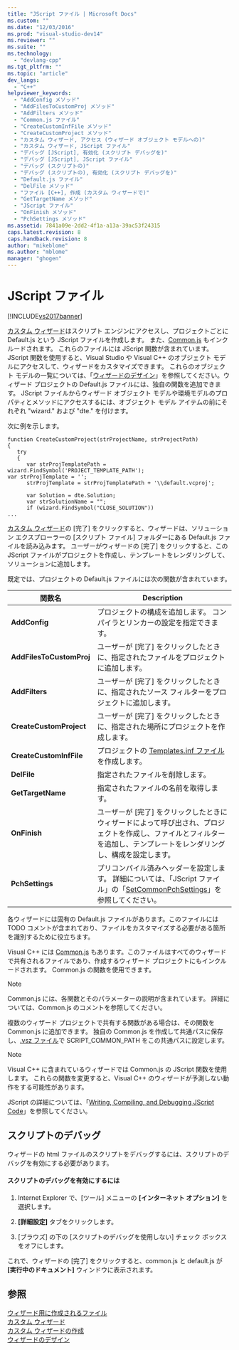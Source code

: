 ```yaml
---
title: "JScript ファイル | Microsoft Docs"
ms.custom: ""
ms.date: "12/03/2016"
ms.prod: "visual-studio-dev14"
ms.reviewer: ""
ms.suite: ""
ms.technology: 
  - "devlang-cpp"
ms.tgt_pltfrm: ""
ms.topic: "article"
dev_langs: 
  - "C++"
helpviewer_keywords: 
  - "AddConfig メソッド"
  - "AddFilesToCustomProj メソッド"
  - "AddFilters メソッド"
  - "Common.js ファイル"
  - "CreateCustomInfFile メソッド"
  - "CreateCustomProject メソッド"
  - "カスタム ウィザード, アクセス (ウィザード オブジェクト モデルへの)"
  - "カスタム ウィザード, JScript ファイル"
  - "デバッグ [JScript], 有効化 (スクリプト デバッグを)"
  - "デバッグ [JScript], JScript ファイル"
  - "デバッグ (スクリプトの)"
  - "デバッグ (スクリプトの), 有効化 (スクリプト デバッグを)"
  - "Default.js ファイル"
  - "DelFile メソッド"
  - "ファイル [C++], 作成 (カスタム ウィザードで)"
  - "GetTargetName メソッド"
  - "JScript ファイル"
  - "OnFinish メソッド"
  - "PchSettings メソッド"
ms.assetid: 7841a09e-2dd2-4f1a-a13a-39ac53f24315
caps.latest.revision: 8
caps.handback.revision: 8
author: "mikeblome"
ms.author: "mblome"
manager: "ghogen"
---
```

# JScript ファイル
[!INCLUDE[vs2017banner](../assembler/inline/includes/vs2017banner.md)]

[カスタム ウィザード](../ide/custom-wizard.md)はスクリプト エンジンにアクセスし、プロジェクトごとに Default.js という JScript ファイルを作成します。  また、[Common.js](../ide/customizing-cpp-wizards-with-common-jscript-functions.md) もインクルードされます。  これらのファイルには JScript 関数が含まれています。JScript 関数を使用すると、Visual Studio や Visual C\+\+ のオブジェクト モデルにアクセスして、ウィザードをカスタマイズできます。  これらのオブジェクト モデルの一覧については、「[ウィザードのデザイン](../ide/designing-a-wizard.md)」を参照してください。ウィザード プロジェクトの Default.js ファイルには、独自の関数を追加できます。  JScript ファイルからウィザード オブジェクト モデルや環境モデルのプロパティとメソッドにアクセスするには、オブジェクト モデル アイテムの前にそれぞれ "wizard." および "dte." を付けます。  
  
 次に例を示します。  
  
```  
function CreateCustomProject(strProjectName, strProjectPath)  
{  
   try  
   {  
      var strProjTemplatePath = wizard.FindSymbol('PROJECT_TEMPLATE_PATH');  
var strProjTemplate = '';  
      strProjTemplate = strProjTemplatePath + '\\default.vcproj';  
  
      var Solution = dte.Solution;  
      var strSolutionName = "";  
      if (wizard.FindSymbol("CLOSE_SOLUTION"))  
...  
```  
  
 [カスタム ウィザード](../ide/custom-wizard.md)の \[完了\] をクリックすると、ウィザードは、ソリューション エクスプローラーの \[スクリプト ファイル\] フォルダーにある Default.js ファイルを読み込みます。  ユーザーがウィザードの \[完了\] をクリックすると、この JScript ファイルがプロジェクトを作成し、テンプレートをレンダリングして、ソリューションに追加します。  
  
 既定では、プロジェクトの Default.js ファイルには次の関数が含まれています。  
  
|関数名|Description|  
|---------|-----------------|  
|**AddConfig**|プロジェクトの構成を追加します。  コンパイラとリンカーの設定を指定できます。|  
|**AddFilesToCustomProj**|ユーザーが \[完了\] をクリックしたときに、指定されたファイルをプロジェクトに追加します。|  
|**AddFilters**|ユーザーが \[完了\] をクリックしたときに、指定されたソース フィルターをプロジェクトに追加します。|  
|**CreateCustomProject**|ユーザーが \[完了\] をクリックしたときに、指定された場所にプロジェクトを作成します。|  
|**CreateCustomInfFile**|プロジェクトの [Templates.inf ファイル](../Topic/Templates.inf%20File.md)を作成します。|  
|**DelFile**|指定されたファイルを削除します。|  
|**GetTargetName**|指定されたファイルの名前を取得します。|  
|**OnFinish**|ユーザーが \[完了\] をクリックしたときにウィザードによって呼び出され、プロジェクトを作成し、ファイルとフィルターを追加し、テンプレートをレンダリングし、構成を設定します。|  
|**PchSettings**|プリコンパイル済みヘッダーを設定します。  詳細については、「JScript ファイル」の「[SetCommonPchSettings](../ide/setcommonpchsettings.md)」を参照してください。|  
  
 各ウィザードには固有の Default.js ファイルがあります。このファイルには TODO コメントが含まれており、ファイルをカスタマイズする必要がある箇所を識別するために役立ちます。  
  
 Visual C\+\+ には [Common.js](../ide/customizing-cpp-wizards-with-common-jscript-functions.md) もあります。このファイルはすべてのウィザードで共有されるファイルであり、作成するウィザード プロジェクトにもインクルードされます。  Common.js の関数を使用できます。  
  
> [!NOTE]
>  Common.js には、各関数とそのパラメーターの説明が含まれています。  詳細については、Common.js のコメントを参照してください。  
  
 複数のウィザード プロジェクトで共有する関数がある場合は、その関数を Common.js に追加できます。  独自の Common.js を作成して共通パスに保存し、[.vsz ファイル](../ide/dot-vsz-file-project-control.md)で SCRIPT\_COMMON\_PATH をこの共通パスに設定します。  
  
> [!NOTE]
>  Visual C\+\+ に含まれているウィザードでは Common.js の JScript 関数を使用します。  これらの関数を変更すると、Visual C\+\+ のウィザードが予測しない動作をする可能性があります。  
  
 JScript の詳細については、「[Writing, Compiling, and Debugging JScript Code](http://msdn.microsoft.com/ja-jp/13e57e7d-4867-4555-b9e4-fc24aa75e628)」を参照してください。  
  
## スクリプトのデバッグ  
 ウィザードの html ファイルのスクリプトをデバッグするには、スクリプトのデバッグを有効にする必要があります。  
  
#### スクリプトのデバッグを有効にするには  
  
1.  Internet Explorer で、\[ツール\] メニューの **\[インターネット オプション\]** を選択します。  
  
2.  **\[詳細設定\]** タブをクリックします。  
  
3.  \[ブラウズ\] の下の \[スクリプトのデバッグを使用しない\] チェック ボックスをオフにします。  
  
 これで、ウィザードの \[完了\] をクリックすると、common.js と default.js が **\[実行中のドキュメント\]** ウィンドウに表示されます。  
  
## 参照  
 [ウィザード用に作成されるファイル](../ide/files-created-for-your-wizard.md)   
 [カスタム ウィザード](../ide/custom-wizard.md)   
 [カスタム ウィザードの作成](../ide/creating-a-custom-wizard.md)   
 [ウィザードのデザイン](../ide/designing-a-wizard.md)